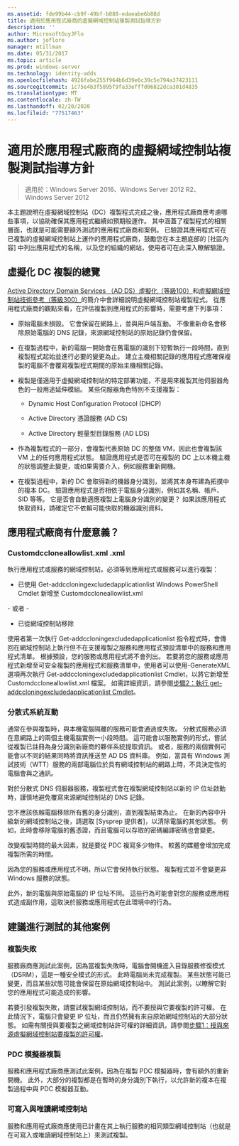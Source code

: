 ```yaml
---
ms.assetid: fde99b44-cb9f-49bf-b888-edaeabe6b88d
title: 適用於應用程式廠商的虛擬網域控制站複製測試指導方針
description: ''
author: MicrosoftGuyJFlo
ms.author: joflore
manager: mtillman
ms.date: 05/31/2017
ms.topic: article
ms.prod: windows-server
ms.technology: identity-adds
ms.openlocfilehash: 4926fabe255f964b6d39e6c39c5e794a37423111
ms.sourcegitcommit: 1c75e4b3f5895f9fa33efffd06822dca301d4835
ms.translationtype: MT
ms.contentlocale: zh-TW
ms.lasthandoff: 02/20/2020
ms.locfileid: "77517463"
---
```

# <a name="virtualized-domain-controller-cloning-test-guidance-for-application-vendors"></a>適用於應用程式廠商的虛擬網域控制站複製測試指導方針

>適用於：Windows Server 2016、Windows Server 2012 R2、Windows Server 2012

本主題說明在虛擬網域控制站（DC）複製程式完成之後，應用程式廠商應考慮哪些事項，以協助確保其應用程式繼續如預期般運作。 其中涵蓋了複製程式的相關層面，也就是可能需要額外測試的應用程式廠商和案例。 已驗證其應用程式可在已複製的虛擬網域控制站上運作的應用程式廠商，鼓勵您在本主題底部的 [社區內容] 中列出應用程式的名稱，以及您的組織的網站，使用者可在此深入瞭解驗證。

## <a name="overview-of-virtualized-dc-cloning"></a>虛擬化 DC 複製的總覽
[Active Directory Domain Services （AD DS）虛擬化（等級100）](https://docs.microsoft.com/windows-server/identity/ad-ds/introduction-to-active-directory-domain-services-ad-ds-virtualization-level-100)和[虛擬網域控制站技術參考（等級300）](https://docs.microsoft.com/windows-server/identity/ad-ds/deploy/virtual-dc/virtualized-domain-controller-technical-reference--level-300-)的簡介中會詳細說明虛擬網域控制站複製程式。 從應用程式廠商的觀點來看，在評估複製到應用程式的影響時，需要考慮下列事項：

-   原始電腦未損毀。 它會保留在網路上，並與用戶端互動。 不像重新命名會移除原始電腦的 DNS 記錄，來源網域控制站的原始記錄仍會保留。

-   在複製過程中，新的電腦一開始會在舊電腦的識別下短暫執行一段時間，直到複製程式起始並進行必要的變更為止。 建立主機相關記錄的應用程式應確保複製的電腦不會覆寫複製程式期間的原始主機相關記錄。

-   複製是僅適用于虛擬網域控制站的特定部署功能，不是用來複製其他伺服器角色的一般用途延伸模組。 某些伺服器角色特別不支援複製：

    -   Dynamic Host Configuration Protocol (DHCP)

    -   Active Directory 憑證服務 (AD CS)

    -   Active Directory 輕量型目錄服務 (AD LDS)

-   作為複製程式的一部分，會複製代表原始 DC 的整個 VM，因此也會複製該 VM 上的任何應用程式狀態。 驗證應用程式是否可在複製的 DC 上以本機主機的狀態調整此變更，或如果需要介入，例如服務重新開機。

-   在複製過程中，新的 DC 會取得新的機器身分識別，並將其本身布建為拓撲中的複本 DC。 驗證應用程式是否相依于電腦身分識別，例如其名稱、帳戶、SID 等等。 它是否會自動適應複製上電腦身分識別的變更？ 如果該應用程式快取資料，請確定它不依賴可能快取的機器識別資料。

## <a name="what-is-interesting-for-application-vendors"></a>應用程式廠商有什麼意義？

### <a name="customdccloneallowlistxml"></a>Customdccloneallowlist.xml .xml
執行應用程式或服務的網域控制站，必須等到應用程式或服務可以進行複製：

-   已使用 Get-addccloningexcludedapplicationlist Windows PowerShell Cmdlet 新增至 Customdccloneallowlist.xml

\- 或者 -

-   已從網域控制站移除

使用者第一次執行 Get-addccloningexcludedapplicationlist 指令程式時，會傳回在網域控制站上執行但不在支援複製之服務和應用程式預設清單中的服務和應用程式清單。 根據預設，您的服務或應用程式將不會列出。 若要將您的服務或應用程式新增至可安全複製的應用程式和服務清單中，使用者可以使用-GenerateXML 選項再次執行 Get-addccloningexcludedapplicationlist Cmdlet，以將它新增至 Customdccloneallowlist.xml 檔案。 如需詳細資訊，請參閱[步驟2：執行 get-addccloningexcludedapplicationlist Cmdlet](https://docs.microsoft.com/powershell/module/addsadministration/get-addccloningexcludedapplicationlist)。

### <a name="distributed-system-interactions"></a>分散式系統互動
通常在參與複製時，與本機電腦隔離的服務可能會通過或失敗。 分散式服務必須在意網路上的兩個主機電腦實例一小段時間。 這可能會以服務實例的形式，嘗試從複製已註冊為身分識別新廠商的夥伴系統提取資訊。 或者，服務的兩個實例可能會以不同的結果同時將資訊推送至 AD DS 資料庫。 例如，當具有 Windows 測試技術（WTT）服務的兩部電腦位於具有網域控制站的網路上時，不具決定性的電腦會與之通訊。

對於分散式 DNS 伺服器服務，複製程式會在複製網域控制站以新的 IP 位址啟動時，謹慎地避免覆寫來源網域控制站的 DNS 記錄。

您不應該依賴電腦移除所有舊的身分識別，直到複製結束為止。 在新的內容中升級新的網域控制站之後，請選取 [Sysprep 提供者]，以清除電腦的其他狀態。 例如，此時會移除電腦的舊憑證，而且電腦可以存取的密碼編譯密碼也會變更。

改變複製時間的最大因素，就是要從 PDC 複寫多少物件。 較舊的媒體會增加完成複製所需的時間。

因為您的服務或應用程式不明，所以它會保持執行狀態。 複製程式並不會變更非 Windows 服務的狀態。

此外，新的電腦與原始電腦的 IP 位址不同。 這些行為可能會對您的服務或應用程式造成副作用，這取決於服務或應用程式在此環境中的行為。

## <a name="additional-scenarios-suggested-for-testing"></a>建議進行測試的其他案例

### <a name="cloning-failure"></a>複製失敗
服務廠商應測試此案例，因為當複製失敗時，電腦會開機進入目錄服務修復模式（DSRM），這是一種安全模式的形式。 此時電腦尚未完成複製。 某些狀態可能已變更，而且某些狀態可能會保留在原始網域控制站中。 測試此案例，以瞭解它對您的應用程式可能造成的影響。

若要引發複製失敗，請嘗試複製網域控制站，而不要授與它要複製的許可權。 在此情況下，電腦只會變更 IP 位址，而且仍然擁有來自原始網域控制站的大部分狀態。 如需有關授與要複製之網域控制站許可權的詳細資訊，請參閱[步驟1：授與來源虛擬網域控制站要複製的許可權](https://docs.microsoft.com/windows-server/identity/ad-ds/get-started/virtual-dc/virtualized-domain-controller-deployment-and-configuration)。

### <a name="pdc-emulator-cloning"></a>PDC 模擬器複製
服務和應用程式廠商應測試此案例，因為在複製 PDC 模擬器時，會有額外的重新開機。 此外，大部分的複製都是在暫時的身分識別下執行，以允許新的複本在複製過程中與 PDC 模擬器互動。

### <a name="writable-versus-read-only-domain-controllers"></a>可寫入與唯讀網域控制站
服務和應用程式廠商應使用已計畫在其上執行服務的相同類型網域控制站（也就是在可寫入或唯讀網域控制站上）來測試複製。
